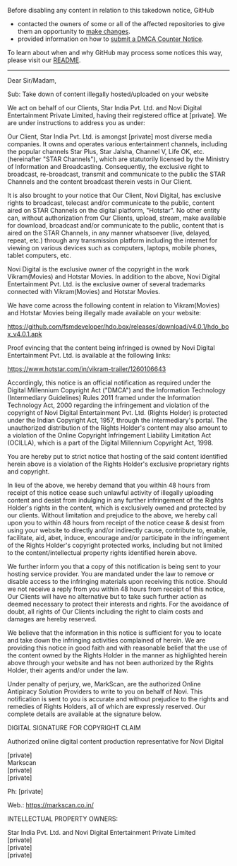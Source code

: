 Before disabling any content in relation to this takedown notice, GitHub
- contacted the owners of some or all of the affected repositories to give them an opportunity to [make changes](https://docs.github.com/en/github/site-policy/dmca-takedown-policy#a-how-does-this-actually-work).
- provided information on how to [submit a DMCA Counter Notice](https://docs.github.com/en/articles/guide-to-submitting-a-dmca-counter-notice).

To learn about when and why GitHub may process some notices this way, please visit our [README](https://github.com/github/dmca/blob/master/README.md#anatomy-of-a-takedown-notice).

---

Dear Sir/Madam, 

Sub: Take down of content illegally hosted/uploaded on your website

We act on behalf of our Clients, Star India Pvt. Ltd. and Novi Digital Entertainment Private Limited, having their registered office at [private]. We are under instructions to address you as under:

Our Client, Star India Pvt. Ltd. is amongst [private] most diverse media companies. It owns and operates various entertainment channels, including the popular channels Star Plus, Star Jalsha, Channel V, Life OK, etc. (hereinafter "STAR Channels"), which are statutorily licensed by the Ministry of Information and Broadcasting. Consequently, the exclusive right to broadcast, re-broadcast, transmit and communicate to the public the STAR Channels and the content broadcast therein vests in Our Client.

It is also brought to your notice that Our Client, Novi Digital, has exclusive rights to broadcast, telecast and/or communicate to the public, content aired on STAR Channels on the digital platform, "Hotstar". No other entity can, without authorization from Our Clients, upload, stream, make available for download, broadcast and/or communicate to the public, content that is aired on the STAR Channels, in any manner whatsoever (live, delayed, repeat, etc.) through any transmission platform including the internet for viewing on various devices such as computers, laptops, mobile phones, tablet computers, etc.

Novi Digital is the exclusive owner of the copyright in the work Vikram(Movies) and Hotstar Movies. In addition to the above, Novi Digital Entertainment Pvt. Ltd. is the exclusive owner of several trademarks connected with Vikram(Movies) and Hotstar Movies.

We have come across the following content in relation to Vikram(Movies) and Hotstar Movies being illegally made available on your website:

https://github.com/fsmdeveloper/hdo.box/releases/download/v4.0.1/hdo_box_v4.0.1.apk

Proof evincing that the content being infringed is owned by Novi Digital Entertainment Pvt. Ltd. is available at the following links:

https://www.hotstar.com/in/vikram-trailer/1260106643

Accordingly, this notice is an official notification as required under the Digital Millennium Copyright Act ("DMCA") and the Information Technology (Intermediary Guidelines) Rules 2011 framed under the Information Technology Act, 2000 regarding the infringement and violation of the copyright of Novi Digital Entertainment Pvt. Ltd. (Rights Holder) is protected under the Indian Copyright Act, 1957, through the intermediary's portal. The unauthorized distribution of the Rights Holder's content may also amount to a violation of the Online Copyright Infringement Liability Limitation Act (OCILLA), which is a part of the Digital Millennium Copyright Act, 1998.

You are hereby put to strict notice that hosting of the said content identified herein above is a violation of the Rights Holder's exclusive proprietary rights and copyright.

In lieu of the above, we hereby demand that you within 48 hours from receipt of this notice cease such unlawful activity of illegally uploading content and desist from indulging in any further infringement of the Rights Holder's rights in the content, which is exclusively owned and protected by our clients. Without limitation and prejudice to the above, we hereby call upon you to within 48 hours from receipt of the notice cease & desist from using your website to directly and/or indirectly cause, contribute to, enable, facilitate, aid, abet, induce, encourage and/or participate in the infringement of the Rights Holder's copyright protected works, including but not limited to the content/intellectual property rights identified herein above.

We further inform you that a copy of this notification is being sent to your hosting service provider. You are mandated under the law to remove or disable access to the infringing materials upon receiving this notice. Should we not receive a reply from you within 48 hours from receipt of this notice, Our Clients will have no alternative but to take such further action as deemed necessary to protect their interests and rights. For the avoidance of doubt, all rights of Our Clients including the right to claim costs and damages are hereby reserved.

We believe that the information in this notice is sufficient for you to locate and take down the infringing activities complained of herein. We are providing this notice in good faith and with reasonable belief that the use of the content owned by the Rights Holder in the manner as highlighted herein above through your website and has not been authorized by the Rights Holder, their agents and/or under the law.

Under penalty of perjury, we, MarkScan, are the authorized Online Antipiracy Solution Providers to write to you on behalf of Novi. This notification is sent to you is accurate and without prejudice to the rights and remedies of Rights Holders, all of which are expressly reserved. Our complete details are available at the signature below.

DIGITAL SIGNATURE FOR COPYRIGHT CLAIM

Authorized online digital content production representative for Novi Digital

[private]  
Markscan  
[private]  
[private]  

Ph: [private]  

Web.: https://markscan.co.in/

INTELLECTUAL PROPERTY OWNERS:

Star India Pvt. Ltd. and Novi Digital Entertainment Private Limited  
[private]  
[private]  
[private]  
